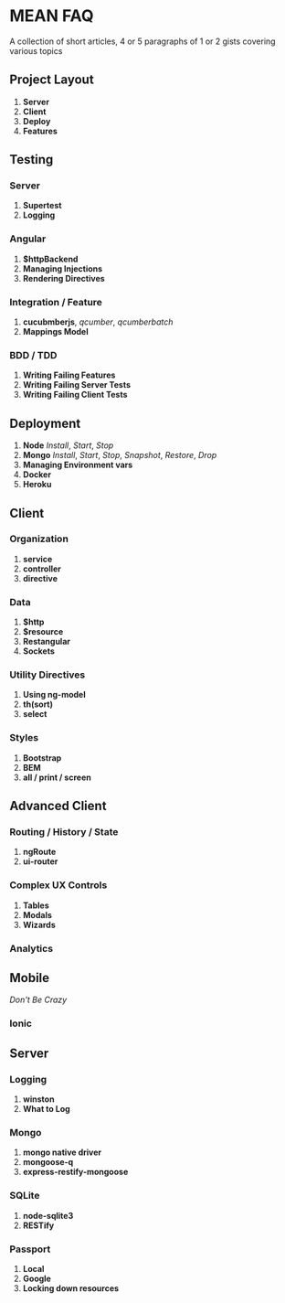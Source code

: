 # MEAN FAQ

A collection of short articles, 4 or 5 paragraphs of 1 or 2 gists covering
various topics

## Project Layout
1. **Server**
1. **Client**
1. **Deploy**
1. **Features**

## Testing
### Server
1. **Supertest**
1. **Logging**

### Angular
1. **$httpBackend**
1. **Managing Injections**
1. **Rendering Directives**

### Integration / Feature
1. **cucubmberjs**, *qcumber*, *qcumberbatch*
1. **Mappings Model**

### BDD / TDD
1. **Writing Failing Features**
1. **Writing Failing Server Tests**
1. **Writing Failing Client Tests**

## Deployment
1. **Node** *Install*, *Start*, *Stop*
1. **Mongo** *Install*, *Start*, *Stop*, *Snapshot*, *Restore*, *Drop*
1. **Managing Environment vars**
1. **Docker**
1. **Heroku**

## Client
### Organization
1. **service**
1. **controller**
1. **directive**

### Data
1. **$http**
1. **$resource**
1. **Restangular**
1. **Sockets**

### Utility Directives
1. **Using ng-model**
1. **th(sort)**
1. **select**

### Styles
1. **Bootstrap**
1. **BEM**
1. **all / print / screen**

## Advanced Client

### Routing / History / State

1. **ngRoute**
1. **ui-router**

### Complex UX Controls

1. **Tables**
1. **Modals**
1. **Wizards**

### Analytics

## Mobile
*Don't Be Crazy*

### Ionic

## Server
### Logging
1. **winston**
1. **What to Log**

### Mongo
1. **mongo native driver**
1. **mongoose-q**
1. **express-restify-mongoose**

### SQLite
1. **node-sqlite3**
1. **RESTify**

### Passport
1. **Local**
1. **Google**
1. **Locking down resources**
